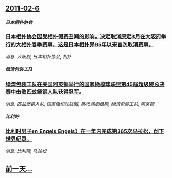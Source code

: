 ## [2011-02-6](/news/2011/02/6/index.md)

##### 日本相扑协会
### [日本相扑协会因受相扑假赛丑闻的影响，决定取消原定3月在大阪府举行的大相扑春季赛事，这是日本相扑界65年以来首次取消赛事。](/news/2011/02/6/日本相扑协会因受相扑假赛丑闻的影响-决定取消原定3月在大阪府举行的大相扑春季赛事-这是日本相扑界65年以来首次取消赛事.md)
_消息: 大阪府, 日本相扑协会, 相扑_

##### 绿湾包装工队
### [绿湾包装工队在美国阿灵顿举行的国家橄榄球联盟第45届超级碗总决赛中击败匹兹堡钢人队获得冠军。](/news/2011/02/6/绿湾包装工队在美国阿灵顿举行的国家橄榄球联盟第45届超级碗总决赛中击败匹兹堡钢人队获得冠军.md)
_消息: 匹兹堡钢人队, 国家橄榄球联盟, 第45届超级碗, 绿湾包装工队, 阿灵顿_

##### 比利時
### [比利时男子en Engels Engels）在一年内完成第365次马拉松，创下世界纪录。](/news/2011/02/6/比利时男子en-Engels-Engels-在一年内完成第365次马拉松-创下世界纪录.md)
_消息: 比利時, 马拉松_

## [前一天...](/news/2011/02/5/index.md)


